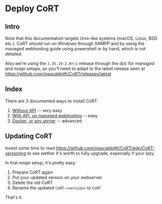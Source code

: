 # Deploy CoRT

## Intro
Note that this documentation targets Unix-like systems (macOS, Linux, BSD
etc.). CoRT *should* run on Windows through XAMPP and by using the managed
webhosting guide using powershell or by hand, which is not detailed.

Also we're using the `1.35.19-2.0rc1` release through the doc for *managed* and
*noapi* setups, so you'll need to adapt to the latest release seen at
https://github.com/mascaldotfr/CoRT/releases/latest

## Index

There are 3 documented ways to install CoRT:

1. [Without API](README.noapi.md) -- very easy
2. [With API, on managed webhosting](README.managed.md) -- easy
3. [Docker, or any server](README.vps.md) -- advanced


## Updating CoRT

Invest some time to read
https://github.com/mascaldotfr/CoRT/wiki/CoRT-versioning to see wether it's
worth to fully upgrade, especially if your lazy.

In that *noapi* setup, it's pretty easy:

1. Prepare CoRT again
2. Put your updated version on your webserver
3. Delete the old CoRT
4. Rename the updated `CoRT-<version>` to `CoRT`

That's it.

